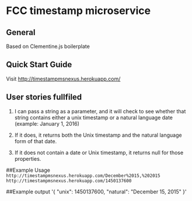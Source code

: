 # FCC timestamp microservice


## General

Based on Clementine.js boilerplate


## Quick Start Guide

Visit http://timestampmsnexus.herokuapp.com/

## User stories fullfiled
1) I can pass a string as a parameter, and it will check to see whether that string contains either a unix timestamp or a natural language date (example: January 1, 2016)

2) If it does, it returns both the Unix timestamp and the natural language form of that date.

3) If it does not contain a date or Unix timestamp, it returns null for those properties.

##Example Usage
`http://timestampmsnexus.herokuapp.com/December%2015,%202015`
`http://timestampmsnexus.herokuapp.com/1450137600`

##Example output
'{ "unix": 1450137600, "natural": "December 15, 2015" }'